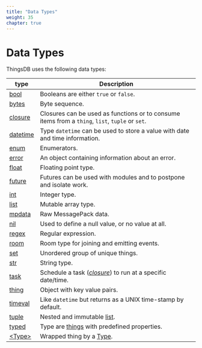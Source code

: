 ```yaml
---
title: "Data Types"
weight: 35
chapter: true
---
```


# Data Types

ThingsDB uses the following data types:

type | Description
------ | -----------
[bool](./bool) | Booleans are either `true` or `false`.
[bytes](./bytes) | Byte sequence.
[closure](./closure) | Closures can be used as functions or to consume items from a `thing`, `list`, `tuple` or `set`.
[datetime](./datetime) | Type `datetime` can be used to store a value with date and time information.
[enum](./enum) | Enumerators.
[error](./error) | An object containing information about an error.
[float](./float) | Floating point type.
[future](./future) | Futures can be used with modules and to postpone and isolate work.
[int](./int) | Integer type.
[list](./list) | Mutable array type.
[mpdata](./mpdata) | Raw MessagePack data.
[nil](./nil) | Used to define a null value, or no value at all.
[regex](./regex) | Regular expression.
[room](./room) | Room type for joining and emitting events.
[set](./set) | Unordered group of unique things.
[str](./str) | String type.
[task](./task) | Schedule a task (*[closure](./closure)*) to run at a specific date/time.
[thing](./thing) | Object with key value pairs.
[timeval](./timeval) | Like `datetime` but returns as a UNIX time-stamp by default.
[tuple](./tuple) | Nested and immutable [list](./list).
[typed](./typed) | Type are [things](./thing) with predefined properties.
[&lt;Type&gt;](./wtype) | Wrapped thing by a [Type](../overview/type).


